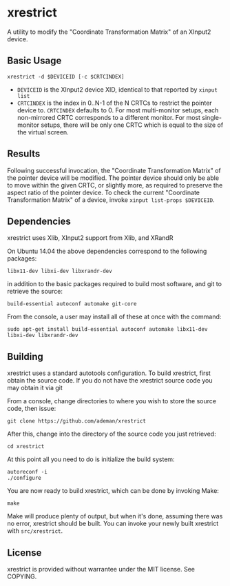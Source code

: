 # xrestrict

A utility to modify the "Coordinate Transformation Matrix" of an XInput2 device.

## Basic Usage

    xrestrict -d $DEVICEID [-c $CRTCINDEX]

* `DEVICEID` is the XInput2 device XID, identical to that reported by `xinput list`
* `CRTCINDEX` is the index in 0..N-1 of the N CRTCs to restrict the pointer device to.
`CRTCINDEX` defaults to 0.
For most multi-monitor setups, each non-mirrored CRTC corresponds to a different monitor.
For most single-monitor setups, there will be only one CRTC which is equal to the size of the virtual screen.

## Results

Following successful invocation, the "Coordinate Transformation Matrix" of the pointer device will be modified.
The pointer device should only be able to move within the given CRTC, or slightly more, as required to preserve the aspect ratio of the pointer device.
To check the current "Coordinate Transformation Matrix" of a device, invoke `xinput list-props $DEVICEID`.

## Dependencies

xrestrict uses Xlib, XInput2 support from Xlib, and XRandR

On Ubuntu 14.04 the above dependencies correspond to the following packages:

    libx11-dev libxi-dev libxrandr-dev

in addition to the basic packages required to build most software, and git to retrieve the source:

    build-essential autoconf automake git-core

From the console, a user may install all of these at once with the command:

    sudo apt-get install build-essential autoconf automake libx11-dev libxi-dev libxrandr-dev

## Building

xrestrict uses a standard autotools configuration.
To build xrestrict, first obtain the source code.
If you do not have the xrestrict source code you may obtain it via git

From a console, change directories to where you wish to store the source code, then issue:

    git clone https://github.com/ademan/xrestrict

After this, change into the directory of the source code you just retrieved:

    cd xrestrict

At this point all you need to do is initialize the build system:

    autoreconf -i
    ./configure

You are now ready to build xrestrict, which can be done by invoking Make:

    make

Make will produce plenty of output, but when it's done, assuming there was no error, xrestrict should be built.
You can invoke your newly built xrestrict with `src/xrestrict`.

## License

xrestrict is provided without warrantee under the MIT license. See COPYING.
